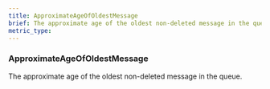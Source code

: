 ```yaml
---
title: ApproximateAgeOfOldestMessage
brief: The approximate age of the oldest non-deleted message in the queue.
metric_type:
---
```

### ApproximateAgeOfOldestMessage

The approximate age of the oldest non-deleted message in the queue.
